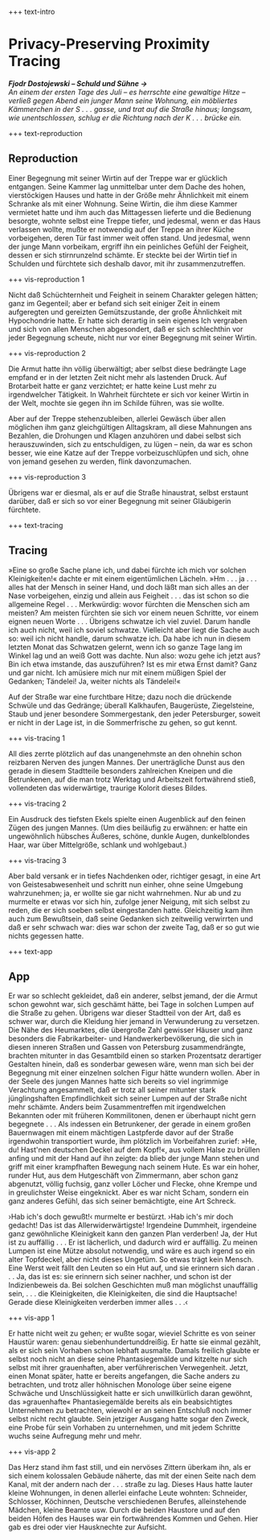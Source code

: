 +++ text-intro

# Privacy-Preserving Proximity Tracing

***Fjodr Dostojewski – Schuld und Sühne →**  
An einem der ersten Tage des Juli – es herrschte eine gewaltige Hitze – verließ gegen Abend ein junger Mann seine Wohnung, ein möbliertes Kämmerchen in der S . . . gasse, und trat auf die Straße hinaus; langsam, wie unentschlossen, schlug er die Richtung nach der K . . . brücke ein.*

+++ text-reproduction

## Reproduction 

Einer Begegnung mit seiner Wirtin auf der Treppe war er glücklich entgangen. Seine Kammer lag unmittelbar unter dem Dache des hohen, vierstöckigen Hauses und hatte in der Größe mehr Ähnlichkeit mit einem Schranke als mit einer Wohnung. Seine Wirtin, die ihm diese Kammer vermietet hatte und ihm auch das Mittagessen lieferte und die Bedienung besorgte, wohnte selbst eine Treppe tiefer, und jedesmal, wenn er das Haus verlassen wollte, mußte er notwendig auf der Treppe an ihrer Küche vorbeigehen, deren Tür fast immer weit offen stand. Und jedesmal, wenn der junge Mann vorbeikam, ergriff ihn ein peinliches Gefühl der Feigheit, dessen er sich stirnrunzelnd schämte. Er steckte bei der Wirtin tief in Schulden und fürchtete sich deshalb davor, mit ihr zusammenzutreffen.

+++ vis-reproduction 1

Nicht daß Schüchternheit und Feigheit in seinem Charakter gelegen hätten; ganz im Gegenteil; aber er befand sich seit einiger Zeit in einem aufgeregten und gereizten Gemütszustande, der große Ähnlichkeit mit Hypochondrie hatte. Er hatte sich derartig in sein eigenes Ich vergraben und sich von allen Menschen abgesondert, daß er sich schlechthin vor jeder Begegnung scheute, nicht nur vor einer Begegnung mit seiner Wirtin.

+++ vis-reproduction 2

Die Armut hatte ihn völlig überwältigt; aber selbst diese bedrängte Lage empfand er in der letzten Zeit nicht mehr als lastenden Druck. Auf Brotarbeit hatte er ganz verzichtet; er hatte keine Lust mehr zu irgendwelcher Tätigkeit. In Wahrheit fürchtete er sich vor keiner Wirtin in der Welt, mochte sie gegen ihn im Schilde führen, was sie wollte.

Aber auf der Treppe stehenzubleiben, allerlei Gewäsch über allen möglichen ihm ganz gleichgültigen Alltagskram, all diese Mahnungen ans Bezahlen, die Drohungen und Klagen anzuhören und dabei selbst sich herauszuwinden, sich zu entschuldigen, zu lügen – nein, da war es schon besser, wie eine Katze auf der Treppe vorbeizuschlüpfen und sich, ohne von jemand gesehen zu werden, flink davonzumachen.

+++ vis-reproduction 3

Übrigens war er diesmal, als er auf die Straße hinaustrat, selbst erstaunt darüber, daß er sich so vor einer Begegnung mit seiner Gläubigerin fürchtete.

+++ text-tracing
## Tracing 

»Eine so große Sache plane ich, und dabei fürchte ich mich vor solchen Kleinigkeiten!« dachte er mit einem eigentümlichen Lächeln. »Hm . . . ja . . . alles hat der Mensch in seiner Hand, und doch läßt man sich alles an der Nase vorbeigehen, einzig und allein aus Feigheit . . . das ist schon so die allgemeine Regel . . . Merkwürdig: wovor fürchten die Menschen sich am meisten? Am meisten fürchten sie sich vor einem neuen Schritte, vor einem eignen neuen Worte . . . Übrigens schwatze ich viel zuviel. Darum handle ich auch nicht, weil ich soviel schwatze. Vielleicht aber liegt die Sache auch so: weil ich nicht handle, darum schwatze ich. Da habe ich nun in diesem letzten Monat das Schwatzen gelernt, wenn ich so ganze Tage lang im Winkel lag und an weiß Gott was dachte. Nun also: wozu gehe ich jetzt aus? Bin ich etwa imstande, das auszuführen? Ist es mir etwa Ernst damit? Ganz und gar nicht. Ich amüsiere mich nur mit einem müßigen Spiel der Gedanken; Tändelei! Ja, weiter nichts als Tändelei!«

Auf der Straße war eine furchtbare Hitze; dazu noch die drückende Schwüle und das Gedränge; überall Kalkhaufen, Baugerüste, Ziegelsteine, Staub und jener besondere Sommergestank, den jeder Petersburger, soweit er nicht in der Lage ist, in die Sommerfrische zu gehen, so gut kennt.

+++ vis-tracing 1

All dies zerrte plötzlich auf das unangenehmste an den ohnehin schon reizbaren Nerven des jungen Mannes. Der unerträgliche Dunst aus den gerade in diesem Stadtteile besonders zahlreichen Kneipen und die Betrunkenen, auf die man trotz Werktag und Arbeitszeit fortwährend stieß, vollendeten das widerwärtige, traurige Kolorit dieses Bildes.

+++ vis-tracing 2

Ein Ausdruck des tiefsten Ekels spielte einen Augenblick auf den feinen Zügen des jungen Mannes. (Um dies beiläufig zu erwähnen: er hatte ein ungewöhnlich hübsches Äußeres, schöne, dunkle Augen, dunkelblondes Haar, war über Mittelgröße, schlank und wohlgebaut.)

+++ vis-tracing 3

Aber bald versank er in tiefes Nachdenken oder, richtiger gesagt, in eine Art von Geistesabwesenheit und schritt nun einher, ohne seine Umgebung wahrzunehmen; ja, er wollte sie gar nicht wahrnehmen. Nur ab und zu murmelte er etwas vor sich hin, zufolge jener Neigung, mit sich selbst zu reden, die er sich soeben selbst eingestanden hatte. Gleichzeitig kam ihm auch zum Bewußtsein, daß seine Gedanken sich zeitweilig verwirrten und daß er sehr schwach war: dies war schon der zweite Tag, daß er so gut wie nichts gegessen hatte.


+++ text-app
## App

Er war so schlecht gekleidet, daß ein anderer, selbst jemand, der die Armut schon gewohnt war, sich geschämt hätte, bei Tage in solchen Lumpen auf die Straße zu gehen. Übrigens war dieser Stadtteil von der Art, daß es schwer war, durch die Kleidung hier jemand in Verwunderung zu versetzen. Die Nähe des Heumarktes, die übergroße Zahl gewisser Häuser und ganz besonders die Fabrikarbeiter- und Handwerkerbevölkerung, die sich in diesen inneren Straßen und Gassen von Petersburg zusammendrängte, brachten mitunter in das Gesamtbild einen so starken Prozentsatz derartiger Gestalten hinein, daß es sonderbar gewesen wäre, wenn man sich bei der Begegnung mit einer einzelnen solchen Figur hätte wundern wollen. Aber in der Seele des jungen Mannes hatte sich bereits so viel ingrimmige Verachtung angesammelt, daß er trotz all seiner mitunter stark jünglingshaften Empfindlichkeit sich seiner Lumpen auf der Straße nicht mehr schämte. Anders beim Zusammentreffen mit irgendwelchen Bekannten oder mit früheren Kommilitonen, denen er überhaupt nicht gern begegnete . . . Als indessen ein Betrunkener, der gerade in einem großen Bauernwagen mit einem mächtigen Lastpferde davor auf der Straße irgendwohin transportiert wurde, ihm plötzlich im Vorbeifahren zurief: »He, du! Hast'nen deutschen Deckel auf dem Kopf!«, aus vollem Halse zu brüllen anfing und mit der Hand auf ihn zeigte: da blieb der junge Mann stehen und griff mit einer krampfhaften Bewegung nach seinem Hute. Es war ein hoher, runder Hut, aus dem Hutgeschäft von Zimmermann, aber schon ganz abgenutzt, völlig fuchsig, ganz voller Löcher und Flecke, ohne Krempe und in greulichster Weise eingeknickt. Aber es war nicht Scham, sondern ein ganz anderes Gefühl, das sich seiner bemächtigte, eine Art Schreck.

›Hab ich's doch gewußt!‹ murmelte er bestürzt. ›Hab ich's mir doch gedacht! Das ist das Allerwiderwärtigste! Irgendeine Dummheit, irgendeine ganz gewöhnliche Kleinigkeit kann den ganzen Plan verderben! Ja, der Hut ist zu auffällig . . . Er ist lächerlich, und dadurch wird er auffällig. Zu meinen Lumpen ist eine Mütze absolut notwendig, und wäre es auch irgend so ein alter Topfdeckel, aber nicht dieses Ungetüm. So etwas trägt kein Mensch. Eine Werst weit fällt den Leuten so ein Hut auf, und sie erinnern sich daran . . . Ja, das ist es: sie erinnern sich seiner nachher, und schon ist der Indizienbeweis da. Bei solchen Geschichten muß man möglichst unauffällig sein, . . . die Kleinigkeiten, die Kleinigkeiten, die sind die Hauptsache! Gerade diese Kleinigkeiten verderben immer alles . . .‹

+++ vis-app 1

Er hatte nicht weit zu gehen; er wußte sogar, wieviel Schritte es von seiner Haustür waren: genau siebenhundertunddreißig. Er hatte sie einmal gezählt, als er sich sein Vorhaben schon lebhaft ausmalte. Damals freilich glaubte er selbst noch nicht an diese seine Phantasiegemälde und kitzelte nur sich selbst mit ihrer grauenhaften, aber verführerischen Verwegenheit. Jetzt, einen Monat später, hatte er bereits angefangen, die Sache anders zu betrachten, und trotz aller höhnischen Monologe über seine eigene Schwäche und Unschlüssigkeit hatte er sich unwillkürlich daran gewöhnt, das »grauenhafte« Phantasiegemälde bereits als ein beabsichtigtes Unternehmen zu betrachten, wiewohl er an seinen Entschluß noch immer selbst nicht recht glaubte. Sein jetziger Ausgang hatte sogar den Zweck, eine Probe für sein Vorhaben zu unternehmen, und mit jedem Schritte wuchs seine Aufregung mehr und mehr.

+++ vis-app 2

Das Herz stand ihm fast still, und ein nervöses Zittern überkam ihn, als er sich einem kolossalen Gebäude näherte, das mit der einen Seite nach dem Kanal, mit der andern nach der . . . straße zu lag. Dieses Haus hatte lauter kleine Wohnungen, in denen allerlei einfache Leute wohnten: Schneider, Schlosser, Köchinnen, Deutsche verschiedenen Berufes, alleinstehende Mädchen, kleine Beamte usw. Durch die beiden Haustore und auf den beiden Höfen des Hauses war ein fortwährendes Kommen und Gehen. Hier gab es drei oder vier Hausknechte zur Aufsicht.